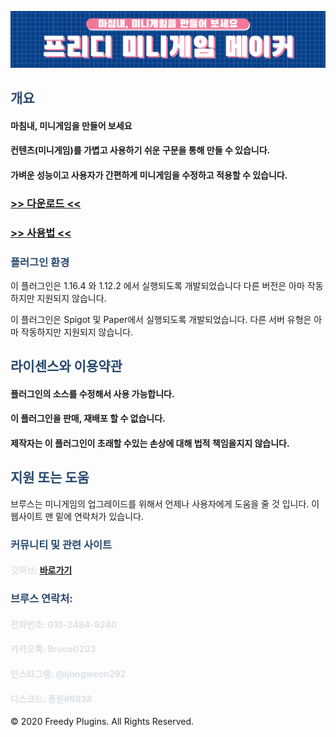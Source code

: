 ![image](FreedyMinigameMaker.png)


## <font color='#27496d'>개요</font>

#### 마침내, 미니게임을 만들어 보세요

#### 컨텐츠(미니게임)를 가볍고 사용하기 쉬운 구문을 통해 만들 수 있습니다.

#### 가벼운 성능이고 사용자가 간편하게 미니게임을 수정하고 적용할 수 있습니다.

### [>> 다운로드 <<](https://github.com/FreedyPlugins/FreedyMinigameMaker/releases/latest/download/FreedyMinigameMaker.jar)

### [>> 사용법 <<](./FreedyMinigameMakerWiki)


### <font color='#27496d'>플러그인 환경</font>

이 플러그인은 1.16.4 와 1.12.2 에서 실행되도록 개발되었습니다 다른 버전은 아마 작동하지만 지원되지 않습니다.

이 플러그인은 Spigot 및 Paper에서 실행되도록 개발되었습니다. 다른 서버 유형은 아마 작동하지만 지원되지 않습니다.


## <font color='#27496d'>라이센스와 이용약관</font>

#### 플러그인의 소스를 수정해서 사용 가능합니다.

#### 이 플러그인을 판매, 재배포 할 수 없습니다.

#### 제작자는 이 플러그인이 초래할 수있는 손상에 대해 법적 책임을지지 않습니다.


## <font color='#27496d'>지원 또는 도움</font>
브루스는 미니게임의 업그레이드를 위해서 언제나 사용자에게 도움을 줄 것 입니다. 이 웹사이트 맨 밑에 연락처가 있습니다.


### <font color='#27496d'>커뮤니티 및 관련 사이트</font>

#### <font color='#dae1e7'>깃허브: </font> [바로가기](https://github.com/FreedyPlugins)


### <font color='#27496d'>브루스 연락처:</font>  

#### <font color='#dae1e7'>전화번호: 010-2484-9240</font>  
#### <font color='#dae1e7'>카카오톡: Bruce0203</font>  
#### <font color='#dae1e7'>인스타그램: @ijongweon292</font>  
#### <font color='#dae1e7'>디스코드: 종원#6938</font>  


© 2020 Freedy Plugins. All Rights Reserved.
